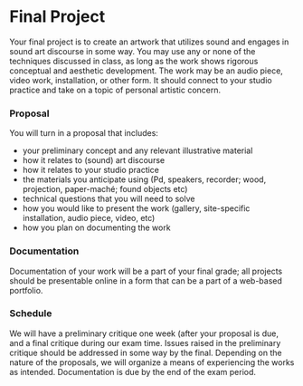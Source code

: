 # Final Project

Your final project is to create an artwork that utilizes sound and engages in sound art discourse in some way. You may use any or none of the techniques discussed in class, as long as the work shows rigorous conceptual and aesthetic development. The work may be an audio piece, video work, installation, or other form. It should connect to your studio practice and take on a topic of personal artistic concern.

### Proposal

You will turn in a proposal that includes:
- your preliminary concept and any relevant illustrative material
- how it relates to (sound) art discourse
- how it relates to your studio practice
- the materials you anticipate using (Pd, speakers, recorder; wood, projection, paper-maché; found objects etc)
- technical questions that you will need to solve
- how you would like to present the work (gallery, site-specific installation, audio piece, video, etc)
- how you plan on documenting the work


### Documentation

Documentation of your work will be a part of your final grade; all projects should be presentable online in a form that can be a part of a web-based portfolio.


### Schedule

We will have a preliminary critique one week (after your proposal is due, and a final critique during our exam time. Issues raised in the preliminary critique should be addressed in some way by the final. Depending on the nature of the proposals, we will organize a means of experiencing the works as intended. Documentation is due by the end of the exam period.